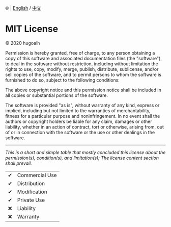 🌐 | [English](./LICENSE.md) / [中文](./LICENSE-ZHHANT.md)

# MIT License

© 2020 hugoalh

Permission is hereby granted, free of charge, to any person obtaining a copy of this software and associated documentation files (the "software"), to deal in the software without restriction, including without limitation the rights to use, copy, modify, merge, publish, distribute, sublicense, and/or sell copies of the software, and to permit persons to whom the software is furnished to do so, subject to the following conditions:

The above copyright notice and this permission notice shall be included in all copies or substantial portions of the software.

The software is provided "as is", without warranty of any kind, express or implied, including but not limited to the warranties of merchantability, fitness for a particular purpose and noninfringement. In no event shall the authors or copyright holders be liable for any claim, damages or other liability, whether in an action of contract, tort or otherwise, arising from, out of or in connection with the software or the use or other dealings in the software.

---

*This is a short and simple table that mostly concluded this license about the permission(s), condition(s), and limitation(s); The license content section shall prevail.*

|  |  |
|:-:|:--|
| ✔ | Commercial Use |
| ✔ | Distribution |
| ✔ | Modification |
| ✔ | Private Use |
| ❌ | Liability |
| ❌ | Warranty |
